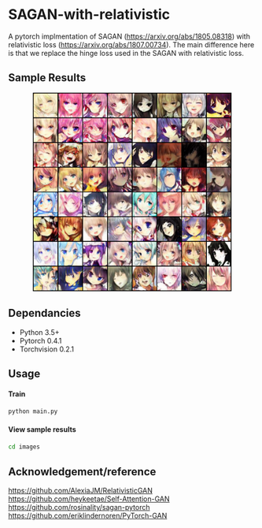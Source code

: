 # SAGAN-with-relativistic
A pytorch implmentation of SAGAN (https://arxiv.org/abs/1805.08318) with relativistic loss (https://arxiv.org/abs/1807.00734).
The main difference here is that we replace the hinge loss used in the SAGAN with relativistic loss.

## Sample Results
<p align="center"><img width="80%" src="images/anime/3.png" /></p>

## Dependancies
* Python 3.5+
* Pytorch 0.4.1
* Torchvision 0.2.1

## Usage
#### Train 
```bash
python main.py
```

#### View sample results 
```bash
cd images
```

## Acknowledgement/reference
https://github.com/AlexiaJM/RelativisticGAN
https://github.com/heykeetae/Self-Attention-GAN
https://github.com/rosinality/sagan-pytorch
https://github.com/eriklindernoren/PyTorch-GAN
